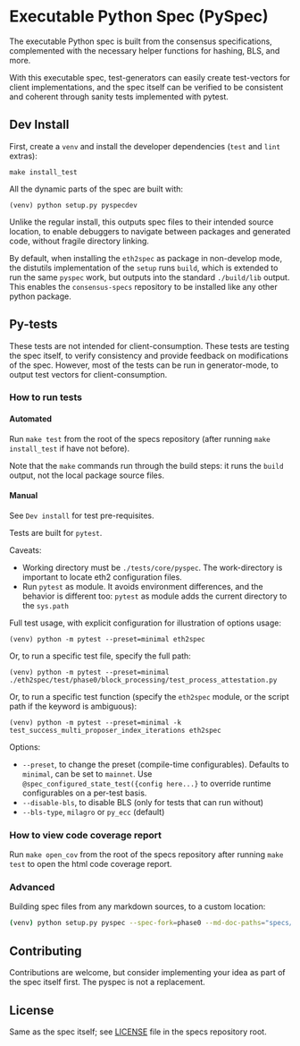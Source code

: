 # Executable Python Spec (PySpec)

The executable Python spec is built from the consensus specifications,
 complemented with the necessary helper functions for hashing, BLS, and more.

With this executable spec,
 test-generators can easily create test-vectors for client implementations,
 and the spec itself can be verified to be consistent and coherent through sanity tests implemented with pytest.

## Dev Install

First, create a `venv` and install the developer dependencies (`test` and `lint` extras):

```shell
make install_test
```

All the dynamic parts of the spec are built with:

```shell
(venv) python setup.py pyspecdev
```

Unlike the regular install, this outputs spec files to their intended source location,
to enable debuggers to navigate between packages and generated code, without fragile directory linking.

By default, when installing the `eth2spec` as package in non-develop mode,
the distutils implementation of the `setup` runs `build`, which is extended to run the same `pyspec` work,
but outputs into the standard `./build/lib` output.
This enables the `consensus-specs` repository to be installed like any other python package.


## Py-tests

These tests are not intended for client-consumption.
These tests are testing the spec itself, to verify consistency and provide feedback on modifications of the spec.
However, most of the tests can be run in generator-mode, to output test vectors for client-consumption.

### How to run tests

#### Automated

Run `make test` from the root of the specs repository (after running `make install_test` if have not before).

Note that the `make` commands run through the build steps: it runs the `build` output, not the local package source files.

#### Manual

See `Dev install` for test pre-requisites.

Tests are built for `pytest`.

Caveats:
- Working directory must be `./tests/core/pyspec`. The work-directory is important to locate eth2 configuration files.
- Run `pytest` as module. It avoids environment differences, and the behavior is different too:
  `pytest` as module adds the current directory to the `sys.path`

Full test usage, with explicit configuration for illustration of options usage:
```shell
(venv) python -m pytest --preset=minimal eth2spec
```

Or, to run a specific test file, specify the full path:
```shell
(venv) python -m pytest --preset=minimal ./eth2spec/test/phase0/block_processing/test_process_attestation.py
```

Or, to run a specific test function (specify the `eth2spec` module, or the script path if the keyword is ambiguous):
```shell
(venv) python -m pytest --preset=minimal -k test_success_multi_proposer_index_iterations eth2spec
```

Options:
- `--preset`, to change the preset (compile-time configurables). Defaults to `minimal`, can be set to `mainnet`.
  Use `@spec_configured_state_test({config here...}` to override runtime configurables on a per-test basis.
- `--disable-bls`, to disable BLS (only for tests that can run without)
- `--bls-type`, `milagro` or `py_ecc` (default)

### How to view code coverage report

Run `make open_cov` from the root of the specs repository after running `make test` to open the html code coverage report.

### Advanced

Building spec files from any markdown sources, to a custom location:
```bash
(venv) python setup.py pyspec --spec-fork=phase0 --md-doc-paths="specs/phase0/beacon-chain.md specs/phase0/fork-choice.md" --out-dir=my_spec_dir
```

## Contributing

Contributions are welcome, but consider implementing your idea as part of the spec itself first.
The pyspec is not a replacement.


## License

Same as the spec itself; see [LICENSE](../../../LICENSE) file in the specs repository root.
